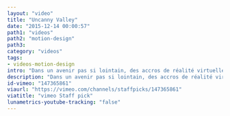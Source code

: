 ```yaml
---
layout: "video"
title: "Uncanny Valley"
date: "2015-12-14 00:00:57"
path1: "videos"
path2: "motion-design"
path3:
category: "videos"
tags:
- videos-motion-design
intro: "Dans un avenir pas si lointain, des accros de réalité virtuelle satisfont leurs pulsions violentes via le divertissement en ligne. Un joueur expert découvre que la frontière entre jeu et réalité commence à disparaître. Ce dernier court-métrage de 3DAR explore le potentiel effrayant de notre prochaine révolution technologique."
description: "Dans un avenir pas si lointain, des accros de réalité virtuelle satisfont leurs pulsions violentes via le divertissement en ligne. Un joueur expert découvre que la frontière entre jeu et réalité commence à disparaître. Ce dernier court-métrage de 3DAR explore le potentiel effrayant de notre prochaine révolution technologique."
id-vimeo: "147365861"
viaurl: "https://vimeo.com/channels/staffpicks/147365861"
viatitle: "vimeo Staff pick"
lunametrics-youtube-tracking: "false"
---
```

